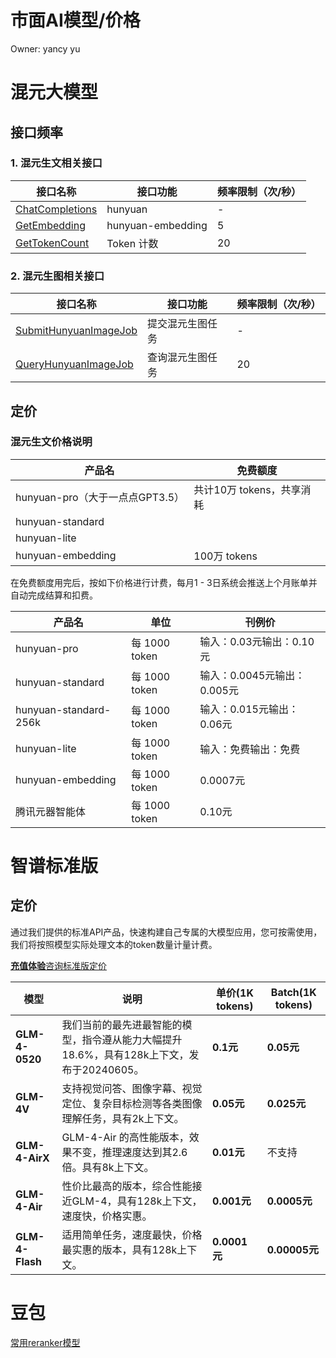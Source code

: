 # 市面AI模型/价格

Owner: yancy yu

# 混元大模型

## 接口频率

### **1. 混元生文相关接口**

| 接口名称 | 接口功能 | 频率限制（次/秒） |
| --- | --- | --- |
| [ChatCompletions](https://cloud.tencent.com/document/api/1729/105701) | hunyuan | - |
| [GetEmbedding](https://cloud.tencent.com/document/api/1729/102832) | hunyuan-embedding | 5 |
| [GetTokenCount](https://cloud.tencent.com/document/api/1729/101835) | Token 计数 | 20 |

### **2. 混元生图相关接口**

| 接口名称 | 接口功能 | 频率限制（次/秒） |
| --- | --- | --- |
| [SubmitHunyuanImageJob](https://cloud.tencent.com/document/api/1729/105969) | 提交混元生图任务 | - |
| [QueryHunyuanImageJob](https://cloud.tencent.com/document/api/1729/105970) | 查询混元生图任务 | 20 |

## 定价

### 混元生文价格说明

| 产品名 | 免费额度 |
| --- | --- |
| hunyuan-pro（大于一点点GPT3.5） | 共计10万 tokens，共享消耗 |
| hunyuan-standard |  |
| hunyuan-lite |  |
| hunyuan-embedding | 100万 tokens |

在免费额度用完后，按如下价格进行计费，每月1 - 3日系统会推送上个月账单并自动完成结算和扣费。

| 产品名 | 单位 | 刊例价 |
| --- | --- | --- |
| hunyuan-pro | 每 1000 token | 输入：0.03元输出：0.10元 |
| hunyuan-standard | 每 1000 token | 输入：0.0045元输出：0.005元 |
| hunyuan-standard-256k | 每 1000 token | 输入：0.015元输出：0.06元 |
| hunyuan-lite | 每 1000 token | 输入：免费输出：免费 |
| hunyuan-embedding | 每 1000 token | 0.0007元 |
| 腾讯元器智能体 | 每 1000 token | 0.10元 |

# 智谱标准版

## 定价

通过我们提供的标准API产品，快速构建自己专属的大模型应用，您可按需使用，我们将按照模型实际处理文本的token数量计量计费。

[**充值体验**](https://bigmodel.cn/usercenter/pay)[咨询标准版定价](https://bigmodel.cn/online-book)

| **模型** | **说明** | **单价(1K tokens)** | **Batch(1K tokens)** |
| --- | --- | --- | --- |
| **GLM-4-0520** | 我们当前的最先进最智能的模型，指令遵从能力大幅提升18.6%，具有128k上下文，发布于20240605。 | **0.1元** | **0.05元** |
| **GLM-4V** | 支持视觉问答、图像字幕、视觉定位、复杂目标检测等各类图像理解任务，具有2k上下文。 | **0.05元** | **0.025元** |
| **GLM-4-AirX** | GLM-4-Air 的高性能版本，效果不变，推理速度达到其2.6倍。具有8k上下文。 | **0.01元** | 不支持 |
| **GLM-4-Air** | 性价比最高的版本，综合性能接近GLM-4，具有128k上下文，速度快，价格实惠。 | **0.001元** | **0.0005元** |
| **GLM-4-Flash** | 适用简单任务，速度最快，价格最实惠的版本，具有128k上下文。 | **0.0001元** | **0.00005元** |

# 豆包

[常用reranker模型](%E5%B8%B8%E7%94%A8reranker%E6%A8%A1%E5%9E%8B%20cb6bee87469149a9ba6af7fbab9bfe90.md)